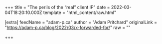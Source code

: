 
+++
title = "The perils of the “real” client IP"
date = 2022-03-04T18:20:10.000Z
template = "html_content/raw.html"

[extra]
feedName = "adam-p.ca"
author = "Adam Pritchard"
originalLink = "https://adam-p.ca/blog/2022/03/x-forwarded-for/"
raw = ""

+++

